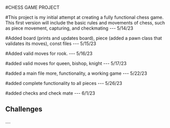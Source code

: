 #CHESS GAME PROJECT

#This project is my initial attempt at creating a fully functional chess game. This first version will include the basic rules and movements of chess, such as piece movement, capturing, and checkmating --- 5/14/23


#Added board (prints and updates board), piece (added a pawn class that validates its moves), const files  --- 5/15/23

#Added valid moves for rook. --- 5/16/23

#added valid moves for queen, bishop, knight --- 5/17/23

#added a main file more, functionality, a working game --- 5/22/23

#added complete functionality to all pieces --- 5/26/23

#added checks and check mate --- 6/1/23

Challenges
------------
....



